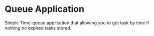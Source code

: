 Queue Application
========

Simple Time-queue application that allowing you to get task by time if nothing no expired tasks stored.